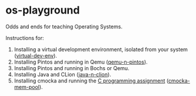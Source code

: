 # os-playground
Odds and ends for teaching Operating Systems.

Instructions for:

1. Installing a virtual development environment, isolated from your system ([virtual-dev-env](https://github.com/ivogeorg/os-playground/blob/master/virtual-dev-env.md)).
2. Installing Pintos and running in Qemu ([qemu-n-pintos](https://github.com/ivogeorg/os-playground/blob/master/install-pintos-with-qemu.md)).
3. Installing Pintos and running in Bochs or Qemu.
4. Installing Java and CLion ([java-n-clion](https://github.com/ivogeorg/os-playground/blob/master/java-n-clion.md)).
5. Installing cmocka and running the [C programming assignment](https://github.com/ivogeorg/denver-os-pa-c) ([cmocka-mem-pool](https://github.com/ivogeorg/os-playground/blob/master/cmocka-mem-pool)).

